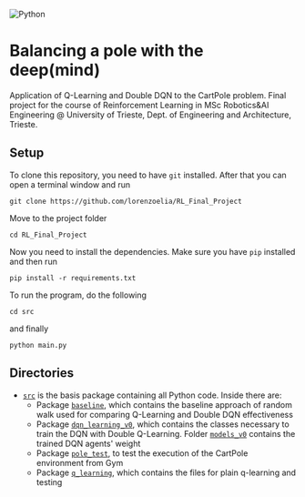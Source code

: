 ![Python](https://img.shields.io/badge/Python-3776AB?style=for-the-badge&logo=python&logoColor=white)

# Balancing a pole with the deep(mind)

Application of Q-Learning and Double DQN to the CartPole problem. Final project for the course of Reinforcement Learning in MSc Robotics&AI Engineering @ University of Trieste, Dept. of Engineering and Architecture, Trieste.

## Setup

To clone this repository, you need to have `git` installed. After that you can open a terminal window and run

```
git clone https://github.com/lorenzoelia/RL_Final_Project
```

Move to the project folder

```
cd RL_Final_Project
```

Now you need to install the dependencies. Make sure you have `pip` installed and then run

```
pip install -r requirements.txt
```

To run the program, do the following

```
cd src
```

and finally

```
python main.py
```

## Directories

- [`src`](https://github.com/lorenzoelia/RL_Final_Project/tree/master/src) is the basis
  package containing all Python code. Inside there are:
    - Package [`baseline`](https://github.com/lorenzoelia/RL_Final_Project/tree/master/src/baseline),
      which contains the baseline approach of random walk used for comparing Q-Learning and Double DQN effectiveness
    - Package [`dqn_learning_v0`](https://github.com/lorenzoelia/RL_Final_Project/tree/master/src/dqn_learning_v0), which contains the classes necessary to train the DQN with Double Q-Learning. Folder [`models_v0`](https://github.com/lorenzoelia/RL_Final_Project/tree/master/src/dqn_learning_v0/models_v0) contains the trained DQN agents' weight
    - Package [`pole_test`](https://github.com/lorenzoelia/RL_Final_Project/tree/master/src/pole_test), to test the execution of the CartPole environment from Gym
    - Package [`q_learning`](https://github.com/lorenzoelia/RL_Final_Project/tree/master/src/q_learning), which contains the files for plain q-learning and testing
